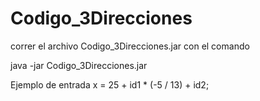# Codigo_3Direcciones
correr el archivo Codigo_3Direcciones.jar con el comando 

java -jar Codigo_3Direcciones.jar

Ejemplo de entrada
x = 25 + id1 * (-5 / 13) + id2;
